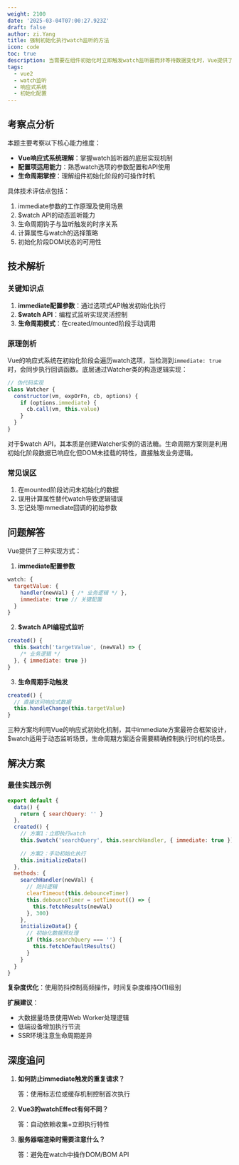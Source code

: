 ```yaml
---
weight: 2100
date: '2025-03-04T07:00:27.923Z'
draft: false
author: zi.Yang
title: 强制初始化执行watch监听的方法
icon: code
toc: true
description: 当需要在组件初始化时立即触发watch监听器而非等待数据变化时，Vue提供了哪些实现方式？请说明配置参数或替代方案的具体用法及其原理。
tags:
  - vue2
  - watch监听
  - 响应式系统
  - 初始化配置
---
```


## 考察点分析

本题主要考察以下核心能力维度：

- **Vue响应式系统理解**：掌握watch监听器的底层实现机制
- **配置项运用能力**：熟悉watch选项的参数配置和API使用
- **生命周期掌控**：理解组件初始化阶段的可操作时机

具体技术评估点包括：

1. immediate参数的工作原理及使用场景
2. $watch API的动态监听能力
3. 生命周期钩子与监听触发的时序关系
4. 计算属性与watch的选择策略
5. 初始化阶段DOM状态的可用性

## 技术解析

### 关键知识点

1. **immediate配置参数**：通过选项式API触发初始化执行
2. **$watch API**：编程式监听实现灵活控制
3. **生命周期模式**：在created/mounted阶段手动调用

### 原理剖析

Vue的响应式系统在初始化阶段会遍历watch选项，当检测到`immediate: true`时，会同步执行回调函数。底层通过Watcher类的构造逻辑实现：

```javascript
// 伪代码实现
class Watcher {
  constructor(vm, expOrFn, cb, options) {
    if (options.immediate) {
      cb.call(vm, this.value)
    }
  }
}
```

对于$watch API，其本质是创建Watcher实例的语法糖。生命周期方案则是利用初始化阶段数据已响应化但DOM未挂载的特性，直接触发业务逻辑。

### 常见误区

1. 在mounted阶段访问未初始化的数据
2. 误用计算属性替代watch导致逻辑错误
3. 忘记处理immediate回调的初始参数

## 问题解答

Vue提供了三种实现方式：

1. **immediate配置参数**

```javascript
watch: {
  targetValue: {
    handler(newVal) { /* 业务逻辑 */ },
    immediate: true // 关键配置
  }
}
```

2. **$watch API编程式监听**

```javascript
created() {
  this.$watch('targetValue', (newVal) => {
    /* 业务逻辑 */
  }, { immediate: true })
}
```

3. **生命周期手动触发**

```javascript
created() {
  // 直接访问响应式数据
  this.handleChange(this.targetValue)
}
```

三种方案均利用Vue的响应式初始化机制，其中immediate方案最符合框架设计，$watch适用于动态监听场景，生命周期方案适合需要精确控制执行时机的场景。

## 解决方案

### 最佳实践示例

```javascript
export default {
  data() {
    return { searchQuery: '' }
  },
  created() {
    // 方案1：立即执行watch
    this.$watch('searchQuery', this.searchHandler, { immediate: true })
    
    // 方案2：手动初始化执行
    this.initializeData()
  },
  methods: {
    searchHandler(newVal) {
      // 防抖逻辑
      clearTimeout(this.debounceTimer)
      this.debounceTimer = setTimeout(() => {
        this.fetchResults(newVal)
      }, 300)
    },
    initializeData() {
      // 初始化数据预处理
      if (this.searchQuery === '') {
        this.fetchDefaultResults()
      }
    }
  }
}
```

**复杂度优化**：使用防抖控制高频操作，时间复杂度维持O(1)级别

**扩展建议**：

- 大数据量场景使用Web Worker处理逻辑
- 低端设备增加执行节流
- SSR环境注意生命周期差异

## 深度追问

1. **如何防止immediate触发的重复请求？**

   答：使用标志位或缓存机制控制首次执行

2. **Vue3的watchEffect有何不同？**

   答：自动依赖收集+立即执行特性

3. **服务器端渲染时需要注意什么？**

   答：避免在watch中操作DOM/BOM API
